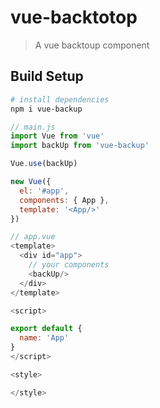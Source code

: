 # vue-backtotop

> A vue backtoup component

## Build Setup

``` bash
# install dependencies
npm i vue-backup
```
```javascript
// main.js
import Vue from 'vue'
import backUp from 'vue-backup'

Vue.use(backUp)

new Vue({
  el: '#app',
  components: { App },
  template: '<App/>'
})

```

```javascript
// app.vue
<template>
  <div id="app">
    // your components
    <backUp/>
  </div>
</template>

<script>

export default {
  name: 'App'
}
</script>

<style>

</style>

```
